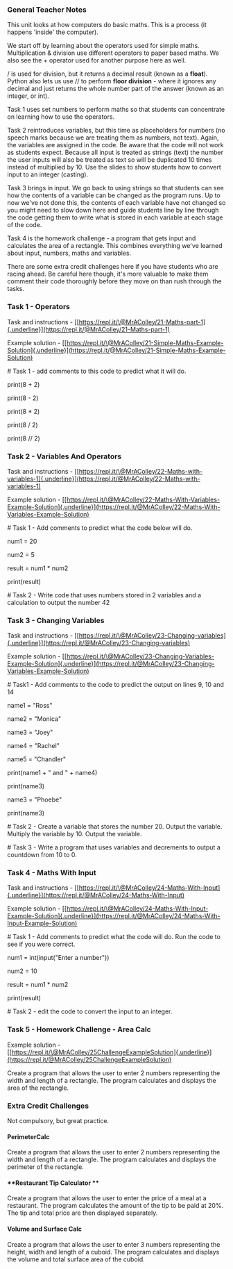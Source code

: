 ### General Teacher Notes

This unit looks at how computers do basic maths. This is a process (it
happens 'inside' the computer).

We start off by learning about the operators used for simple maths.
Multiplication & division use different operators to paper based maths.
We also see the + operator used for another purpose here as well.

/ is used for division, but it returns a decimal result (known as a
**float**). Python also lets us use // to perform **floor division** -
where it ignores any decimal and just returns the whole number part of
the answer (known as an integer, or int).

Task 1 uses set numbers to perform maths so that students can
concentrate on learning how to use the operators.

Task 2 reintroduces variables, but this time as placeholders for numbers
(no speech marks because we are treating them as numbers, not text).
Again, the variables are assigned in the code. Be aware that the code
will not work as students expect. Because all input is treated as
strings (text) the number the user inputs will also be treated as text
so will be duplicated 10 times instead of multiplied by 10. Use the
slides to show students how to convert input to an integer (casting).

Task 3 brings in input. We go back to using strings so that students can
see how the contents of a variable can be changed as the program runs.
Up to now we've not done this, the contents of each variable have not
changed so you might need to slow down here and guide students line by
line through the code getting them to write what is stored in each
variable at each stage of the code.

Task 4 is the homework challenge - a program that gets input and
calculates the area of a rectangle. This combines everything we've
learned about input, numbers, maths and variables.

There are some extra credit challenges here if you have students who are
racing ahead. Be careful here though, it's more valuable to make them
comment their code thoroughly before they move on than rush through the
tasks.

### Task 1 - Operators

Task and instructions -
[[https://repl.it/\@MrAColley/21-Maths-part-1]{.underline}](https://repl.it/@MrAColley/21-Maths-part-1)

Example solution -
[[https://repl.it/\@MrAColley/21-Simple-Maths-Example-Solution]{.underline}](https://repl.it/@MrAColley/21-Simple-Maths-Example-Solution)

\# Task 1 - add comments to this code to predict what it will do.

print(8 + 2)

print(8 - 2)

print(8 \* 2)

print(8 / 2)

print(8 // 2)

### Task 2 - Variables And Operators

Task and instructions -
[[https://repl.it/\@MrAColley/22-Maths-with-variables-1]{.underline}](https://repl.it/@MrAColley/22-Maths-with-variables-1)

Example solution -
[[https://repl.it/\@MrAColley/22-Maths-With-Variables-Example-Solution]{.underline}](https://repl.it/@MrAColley/22-Maths-With-Variables-Example-Solution)

\# Task 1 - Add comments to predict what the code below will do.

num1 = 20

num2 = 5

result = num1 \* num2

print(result)

\# Task 2 - Write code that uses numbers stored in 2 variables and a
calculation to output the number 42

### Task 3 - Changing Variables

Task and instructions -
[[https://repl.it/\@MrAColley/23-Changing-variables]{.underline}](https://repl.it/@MrAColley/23-Changing-variables)

Example solution -
[[https://repl.it/\@MrAColley/23-Changing-Variables-Example-Solution]{.underline}](https://repl.it/@MrAColley/23-Changing-Variables-Example-Solution)

\# Task1 - Add comments to the code to predict the output on lines 9, 10
and 14

name1 = \"Ross\"

name2 = \"Monica\"

name3 = \"Joey\"

name4 = \"Rachel\"

name5 = \"Chandler\"

print(name1 + \" and \" + name4)

print(name3)

name3 = \"Phoebe\"

print(name3)

\# Task 2 - Create a variable that stores the number 20. Output the
variable. Multiply the variable by 10. Output the variable.

\# Task 3 - Write a program that uses variables and decrements to output
a countdown from 10 to 0.

### Task 4 - Maths With Input

Task and instructions -
[[https://repl.it/\@MrAColley/24-Maths-With-Input]{.underline}](https://repl.it/@MrAColley/24-Maths-With-Input)

Example solution -
[[https://repl.it/\@MrAColley/24-Maths-With-Input-Example-Solution]{.underline}](https://repl.it/@MrAColley/24-Maths-With-Input-Example-Solution)

\# Task 1 - Add comments to predict what the code will do. Run the code
to see if you were correct.

num1 = int(input(\"Enter a number\"))

num2 = 10

result = num1 \* num2

print(result)

\# Task 2 - edit the code to convert the input to an integer.

### Task 5 - Homework Challenge - Area Calc

Example solution -
[[https://repl.it/\@MrAColley/25ChallengeExampleSolution]{.underline}](https://repl.it/@MrAColley/25ChallengeExampleSolution)

Create a program that allows the user to enter 2 numbers representing
the width and length of a rectangle. The program calculates and displays
the area of the rectangle.

### Extra Credit Challenges

Not compulsory, but great practice.

#### **PerimeterCalc**

Create a program that allows the user to enter 2 numbers representing
the width and length of a rectangle. The program calculates and displays
the perimeter of the rectangle.

#### **Restaurant Tip Calculator **

Create a program that allows the user to enter the price of a meal at a
restaurant. The program calculates the amount of the tip to be paid at
20%. The tip and total price are then displayed separately.

#### **Volume and Surface Calc** 

Create a program that allows the user to enter 3 numbers representing
the height, width and length of a cuboid. The program calculates and
displays the volume and total surface area of the cuboid.
